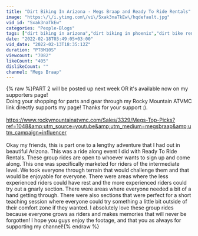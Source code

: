 ```yaml
---
title: "Dirt Biking In Arizona - Megs Braap and Ready To Ride Rentals"
image: "https:\/\/i.ytimg.com\/vi\/Sxak3naTkEw\/hqdefault.jpg"
vid_id: "Sxak3naTkEw"
categories: "People-Blogs"
tags: ["dirt biking in arizona","dirt biking in phoenix","dirt bike rentals phoenix"]
date: "2022-02-18T03:49:05+03:00"
vid_date: "2022-02-13T18:35:12Z"
duration: "PT8M10S"
viewcount: "7082"
likeCount: "405"
dislikeCount: ""
channel: "Megs Braap"
---
```

{% raw %}PART 2 will be posted up next week OR it's available now on my supporters page!<br />Doing your shopping for parts and gear through my Rocky Mountain ATVMC link directly supports my page! Thanks for your support :).<br /><br /><a rel="nofollow" target="blank" href="https://www.rockymountainatvmc.com/Sales/3329/Megs-Top-Picks?ref=1048&amp;utm_source=youtube&amp;utm_medium=megsbraap&amp;utm_campaign=influencer">https://www.rockymountainatvmc.com/Sales/3329/Megs-Top-Picks?ref=1048&amp;utm_source=youtube&amp;utm_medium=megsbraap&amp;utm_campaign=influencer</a> <br /><br />Okay my friends, this is part one to a lengthy adventure that I had out in beautiful Arizona.  This was a ride along event I did with Ready To Ride Rentals.  These group rides are open to whoever wants to sign up and come along.  This one was specifically marketed for riders of the intermediate level.  We took everyone through terrain that would challenge them and that would be enjoyable for everyone.  There were areas where the less experienced riders could have rest and the more experienced riders could try out a gnarly section. There were areas where everyone needed a bit of a hand getting through.  There were also sections that were perfect for a short teaching session where everyone could try something a little bit outside of their comfort zone if they wanted.  I absolutely love these group rides because everyone grows as riders and makes memories that will never be forgotten! I hope you guys enjoy the footage, and that you as always for supporting my channel!{% endraw %}
